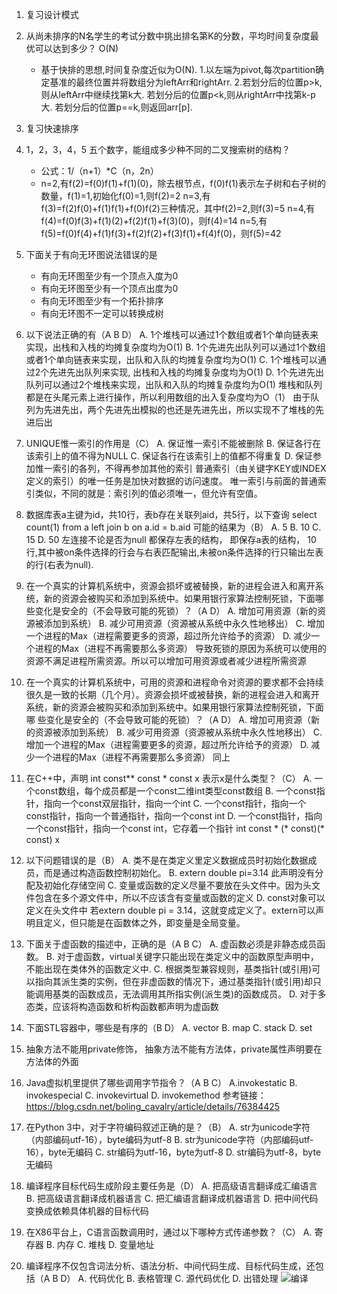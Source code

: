 1. 复习设计模式

2. 从尚未排序的N名学生的考试分数中挑出排名第K的分数，平均时间复杂度最优可以达到多少？
    O(N)
    * 基于快排的思想,时间复杂度近似为O(N).
    1.以左端为pivot,每次partition确定基准的最终位置并将数组分为leftArr和rightArr.
    2.若划分后的位置p>k,则从leftArr中继续找第k大.
        若划分后的位置p<k,则从rightArr中找第k-p大.
        若划分后的位置p==k,则返回arr[p].

3. 复习快速排序

4. 1，2，3，4，5 五个数字，能组成多少种不同的二叉搜索树的结构？
    * 公式：1/（n+1）*C（n，2n）
    * n=2,有f(2)=f(0)f(1)+f(1)(0)，除去根节点，f(0)f(1)表示左子树和右子树的数量，f(1)=1,初始化f(0)=1,则f(2)=2
    n=3,有f(3)=f(2)f(0)+f(1)f(1)+f(0)f(2)三种情况，其中f(2)=2,则f(3)=5
    n=4,有f(4)=f(0)f(3)+f(1)(2)+f(2)f(1)+f(3)(0)，则f(4)=14
    n=5,有f(5)=f(0)f(4)+f(1)f(3)+f(2)f(2)+f(3)f(1)+f(4)f(0)，则f(5)=42

5. 下面关于有向无环图说法错误的是
    * 有向无环图至少有一个顶点入度为0
    * 有向无环图至少有一个顶点出度为0
    * 有向无环图至少有一个拓扑排序
    * 有向无环图不一定可以转换成树

6. 以下说法正确的有（A B D）
    A. 1个堆栈可以通过1个数组或者1个单向链表来实现，出栈和入栈的均摊复杂度均为O(1)
    B. 1个先进先出队列可以通过1个数组或者1个单向链表来实现，出队和入队的均摊复杂度均为O(1)
    C. 1个堆栈可以通过2个先进先出队列来实现, 出栈和入栈的均摊复杂度均为O(1)
    D. 1个先进先出队列可以通过2个堆栈来实现，出队和入队的均摊复杂度均为O(1)
    堆栈和队列都是在头尾元素上进行操作，所以利用数组的出入复杂度均为O（1）
    由于队列为先进先出，两个先进先出模拟的也还是先进先出，所以实现不了堆栈的先进后出

7. UNIQUE惟一索引的作用是（C）
    A. 保证惟一索引不能被删除
    B. 保证各行在该索引上的值不得为NULL
    C. 保证各行在该索引上的值都不得重复
    D. 保证参加惟一索引的各列，不得再参加其他的索引
    普通索引（由关键字KEY或INDEX定义的索引）的唯一任务是加快对数据的访问速度。
    唯一索引与前面的普通索引类似，不同的就是：索引列的值必须唯一，但允许有空值。

8. 数据库表a主键为id，共10行，表b存在关联列aid，共5行，以下查询
    select count(1) from a left join b on a.id = b.aid
可能的结果为（B）
    A. 5
    B. 10
    C. 15
    D. 50
    左连接不论是否为null 都保存左表的结构， 即保存a表的结构， 10行,其中被on条件选择的行会与右表匹配输出,未被on条件选择的行只输出左表的行(右表为null).
9. 在一个真实的计算机系统中，资源会损坏或被替换，新的进程会进入和离开系统，新的资源会被购买和添加到系统中。如果用银行家算法控制死锁，下面哪些变化是安全的（不会导致可能的死锁）？（A D）
A. 增加可用资源（新的资源被添加到系统）
B. 减少可用资源（资源被从系统中永久性地移出）
C. 增加一个进程的Max（进程需要更多的资源，超过所允许给予的资源）
D. 减少一个进程的Max（进程不再需要那么多资源）
导致死锁的原因为系统可以使用的资源不满足进程所需资源。所以可以增加可用资源或者减少进程所需资源
10. 在一个真实的计算机系统中，可用的资源和进程命令对资源的要求都不会持续很久是一致的长期（几个月）。资源会损坏或被替换，新的进程会进入和离开系统，新的资源会被购买和添加到系统中。如果用银行家算法控制死锁，下面哪 些变化是安全的（不会导致可能的死锁）？（A D）
A. 增加可用资源（新的资源被添加到系统）
B. 减少可用资源（资源被从系统中永久性地移出）
C. 增加一个进程的Max（进程需要更多的资源，超过所允许给予的资源）
D. 减少一个进程的Max（进程不再需要那么多资源）
同上
11. 在C++中，声明 int const** const * const x 表示x是什么类型？（C）
A. 一个const数组，每个成员都是一个const二维int类型const数组
B. 一个const指针，指向一个const双层指针，指向一个int
C. 一个const指针，指向一个const指针，指向一个普通指针，指向一个const int
D. 一个const指针，指向一个const指针，指向一个const int，它存着一个指针
int const * (* const)(* const) x
12. 以下问题错误的是（B）
A. 类不是在类定义里定义数据成员时初始化数据成员，而是通过构造函数控制初始化。
B. extern double pi=3.14 此声明没有分配及初始化存储空间
C. 变量或函数的定义尽量不要放在头文件中。因为头文件包含在多个源文件中，所以不应该含有变量或函数的定义
D. const对象可以定义在头文件中
若extern double pi = 3.14，这就变成定义了。extern可以声明且定义，但只能是在函数体之外，即变量是全局变量。
13. 下面关于虚函数的描述中，正确的是（A B C）
A. 虚函数必须是非静态成员函数。
B. 对于虚函数，virtual关键字只能出现在类定义中的函数原型声明中，不能出现在类体外的函数定义中.
C. 根据类型兼容规则，基类指针(或引用)可以指向其派生类的实例，但在非虚函数的情况下，通过基类指针(或引用)却只能调用基类的函数成员，无法调用其所指实例(派生类)的函数成员。
D. 对于多态类，应该将构造函数和析构函数都声明为虚函数
14. 下面STL容器中，哪些是有序的（B D）
A. vector
B. map
C. stack
D. set
15. 抽象方法不能用private修饰， 抽象方法不能有方法体，private属性声明要在方法体的外面
16. Java虚拟机里提供了哪些调用字节指令？（A B C）
A.invokestatic
B. invokespecial
C. invokevirtual
D. invokemethod
参考链接：https://blog.csdn.net/boling_cavalry/article/details/76384425
17. 在Python 3中，对于字符编码叙述正确的是？（B）
A. str为unicode字符（内部编码utf-16），byte编码为utf-8
B. str为unicode字符（内部编码utf-16），byte无编码
C. str编码为utf-16，byte为utf-8
D. str编码为utf-8，byte无编码
18. 编译程序目标代码生成阶段主要任务是（D）
A. 把高级语言翻译成汇编语言
B. 把高级语言翻译成机器语言
C. 把汇编语言翻译成机器语言
D. 把中间代码变换成依赖具体机器的目标代码
19. 在X86平台上，C语言函数调用时，通过以下哪种方式传递参数？（C）
A. 寄存器
B. 内存
C. 堆栈
D. 变量地址
20. 编译程序不仅包含词法分析、语法分析、中间代码生成、目标代码生成，还包括（A B D）
A. 代码优化
B. 表格管理
C. 源代码优化
D. 出错处理
![编译](https://img-blog.csdnimg.cn/20200128003323539.png?x-oss-process=image/watermark,type_ZmFuZ3poZW5naGVpdGk,shadow_10,text_aHR0cHM6Ly9ibG9nLmNzZG4ubmV0L1l1dWRhY2hp,size_16,color_FFFFFF,t_70)